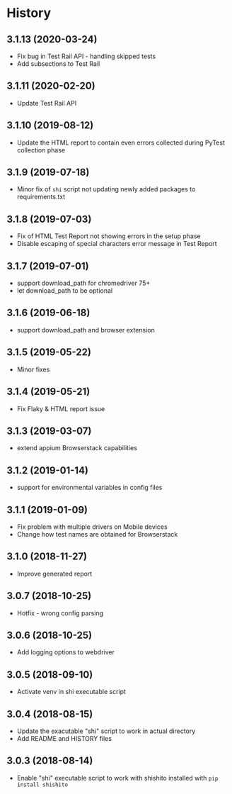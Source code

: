 # History
## 3.1.13 (2020-03-24)
* Fix bug in Test Rail API - handling skipped tests
* Add subsections to Test Rail

## 3.1.11 (2020-02-20)
* Update Test Rail API

## 3.1.10 (2019-08-12)
* Update the HTML report to contain even errors collected during PyTest collection phase

## 3.1.9 (2019-07-18)
* Minor fix of `shi` script not updating newly added packages to requirements.txt

## 3.1.8 (2019-07-03)
* Fix of HTML Test Report not showing errors in the setup phase
* Disable escaping of special characters error message in Test Report

## 3.1.7 (2019-07-01)
* support download_path for chromedriver 75+
* let download_path to be optional

## 3.1.6 (2019-06-18)
* support download_path and browser extension

## 3.1.5 (2019-05-22)
* Minor fixes

## 3.1.4 (2019-05-21)
* Fix Flaky & HTML report issue

## 3.1.3 (2019-03-07)
* extend appium Browserstack capabilities 

## 3.1.2 (2019-01-14)
* support for environmental variables in config files

## 3.1.1 (2019-01-09)
* Fix problem with multiple drivers on Mobile devices
* Change how test names are obtained for Browserstack

## 3.1.0 (2018-11-27)
* Improve generated report

## 3.0.7 (2018-10-25)
* Hotfix - wrong config parsing

## 3.0.6 (2018-10-25)
* Add logging options to webdriver

## 3.0.5 (2018-09-10)
* Activate venv in shi executable script

## 3.0.4 (2018-08-15)
* Update the exacutable "shi" script to work in actual directory
* Add README and HISTORY files

## 3.0.3 (2018-08-14)
* Enable "shi" executable script to work with shishito installed with `pip install shishito`
